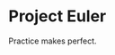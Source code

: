 Project Euler
=============

[Project Euler]: http://projecteuler.net/problems "Project Euler Problems"

Practice makes perfect.
